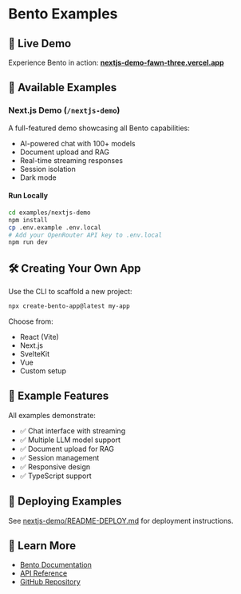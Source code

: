 # Bento Examples

## 🚀 Live Demo

Experience Bento in action: **[nextjs-demo-fawn-three.vercel.app](https://nextjs-demo-fawn-three.vercel.app)**

## 📁 Available Examples

### Next.js Demo (`/nextjs-demo`)

A full-featured demo showcasing all Bento capabilities:
- AI-powered chat with 100+ models
- Document upload and RAG
- Real-time streaming responses
- Session isolation
- Dark mode

#### Run Locally

```bash
cd examples/nextjs-demo
npm install
cp .env.example .env.local
# Add your OpenRouter API key to .env.local
npm run dev
```

## 🛠️ Creating Your Own App

Use the CLI to scaffold a new project:

```bash
npx create-bento-app@latest my-app
```

Choose from:
- React (Vite)
- Next.js
- SvelteKit
- Vue
- Custom setup

## 📝 Example Features

All examples demonstrate:
- ✅ Chat interface with streaming
- ✅ Multiple LLM model support
- ✅ Document upload for RAG
- ✅ Session management
- ✅ Responsive design
- ✅ TypeScript support

## 🚢 Deploying Examples

See [nextjs-demo/README-DEPLOY.md](./nextjs-demo/README-DEPLOY.md) for deployment instructions.

## 📖 Learn More

- [Bento Documentation](https://docs-coral-rho.vercel.app)
- [API Reference](https://docs-coral-rho.vercel.app/api-reference)
- [GitHub Repository](https://github.com/lambda0x63/bento)